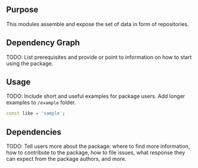 ## Purpose

This modules assemble and expose the set of data in form of repositories.

## Dependency Graph

TODO: List prerequisites and provide or point to information on how to
start using the package.

## Usage

TODO: Include short and useful examples for package users. Add longer examples
to `/example` folder. 

```dart
const like = 'sample';
```

## Dependencies

TODO: Tell users more about the package: where to find more information, how to 
contribute to the package, how to file issues, what response they can expect 
from the package authors, and more.
